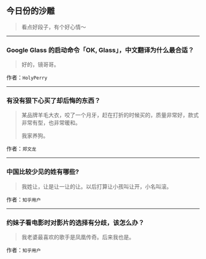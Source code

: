 ## 今日份的沙雕

> 看点好段子，有个好心情～


 
---

### Google Glass 的启动命令「OK, Glass」，中文翻译为什么最合适？

> 好的，镜哥哥。


作者：`HolyPerry`

---

### 有没有狠下心买了却后悔的东西？

> 某品牌羊毛大衣，咬了一个月牙，赶在打折的时候买的，质量非常好，款式非常有型，也非常暖和。
> 
> 我家养狗。


作者：`郑文龙`

---

### 中国比较少见的姓有哪些?

> 我姓让，让是让一让的让。以后打算让小孩叫让开，小名叫滚。


作者：`知乎用户`

---

### 约妹子看电影时对影片的选择有分歧，该怎么办？

> 我老婆最喜欢的歌手是凤凰传奇。后来我也是。


作者：`知乎用户`